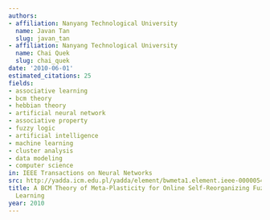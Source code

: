 ```yaml
---
authors:
- affiliation: Nanyang Technological University
  name: Javan Tan
  slug: javan_tan
- affiliation: Nanyang Technological University
  name: Chai Quek
  slug: chai_quek
date: '2010-06-01'
estimated_citations: 25
fields:
- associative learning
- bcm theory
- hebbian theory
- artificial neural network
- associative property
- fuzzy logic
- artificial intelligence
- machine learning
- cluster analysis
- data modeling
- computer science
in: IEEE Transactions on Neural Networks
src: http://yadda.icm.edu.pl/yadda/element/bwmeta1.element.ieee-000005475434
title: A BCM Theory of Meta-Plasticity for Online Self-Reorganizing Fuzzy-Associative
  Learning
year: 2010
---
```

